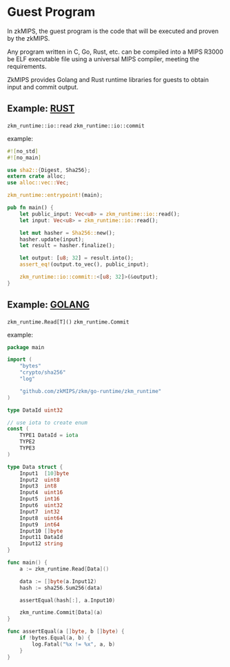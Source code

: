 # Guest Program

In zkMIPS, the guest program is the code that will be executed and proven by the zkMIPS.

Any program written in C, Go, Rust, etc. can be compiled into a MIPS R3000 be ELF executable file using a universal MIPS compiler, meeting the requirements.

ZkMIPS provides Golang and Rust runtime libraries for guests to obtain input and commit output.

## Example: [RUST](https://github.com/zkMIPS/zkm-project-template/blob/main/guest-program/sha2-rust/src/main.rs)

```zkm_runtime::io::read```
```zkm_runtime::io::commit```

example:
```rust
#![no_std]
#![no_main]

use sha2::{Digest, Sha256};
extern crate alloc;
use alloc::vec::Vec;

zkm_runtime::entrypoint!(main);

pub fn main() {
    let public_input: Vec<u8> = zkm_runtime::io::read();
    let input: Vec<u8> = zkm_runtime::io::read();

    let mut hasher = Sha256::new();
    hasher.update(input);
    let result = hasher.finalize();

    let output: [u8; 32] = result.into();
    assert_eq!(output.to_vec(), public_input);

    zkm_runtime::io::commit::<[u8; 32]>(&output);
}
```

## Example: [GOLANG](https://github.com/zkMIPS/zkm-project-template/blob/main/guest-program/sha2-go/main.go)

```zkm_runtime.Read[T]()```
```zkm_runtime.Commit```

example:
```go
package main

import (
	"bytes"
	"crypto/sha256"
	"log"

	"github.com/zkMIPS/zkm/go-runtime/zkm_runtime"
)

type DataId uint32

// use iota to create enum
const (
	TYPE1 DataId = iota
	TYPE2
	TYPE3
)

type Data struct {
	Input1  [10]byte
	Input2  uint8
	Input3  int8
	Input4  uint16
	Input5  int16
	Input6  uint32
	Input7  int32
	Input8  uint64
	Input9  int64
	Input10 []byte
	Input11 DataId
	Input12 string
}

func main() {
	a := zkm_runtime.Read[Data]()

	data := []byte(a.Input12)
	hash := sha256.Sum256(data)

	assertEqual(hash[:], a.Input10)

	zkm_runtime.Commit[Data](a)
}

func assertEqual(a []byte, b []byte) {
	if !bytes.Equal(a, b) {
		log.Fatal("%x != %x", a, b)
	}
}

```